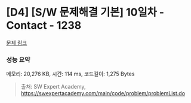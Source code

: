 # [D4] [S/W 문제해결 기본] 10일차 - Contact - 1238 

[문제 링크](https://swexpertacademy.com/main/code/problem/problemDetail.do?contestProbId=AV15B1cKAKwCFAYD) 

### 성능 요약

메모리: 20,276 KB, 시간: 114 ms, 코드길이: 1,275 Bytes



> 출처: SW Expert Academy, https://swexpertacademy.com/main/code/problem/problemList.do